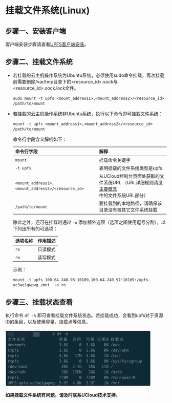 # 挂载文件系统(Linux)

## 步骤一、安装客户端

客户端安装步骤请查看[UPFS客户端安装](/upfs/upfs_guide/client_install.md)。

## 步骤二、挂载文件系统

 - 若挂载的云主机操作系统为Ubuntu系统，必须使用sudo命令挂载，再次挂载前需要删除/var/tmp目录下的<resource_id>.sock与<resource_id>.sock.lock文件。

    ```shell
    sudo mount -t upfs <mount_address1>,<mount_address2>/<resource_id>  /path/to/mount 
    ```

 - 若挂载的云主机操作系统非Ubuntu系统，执行以下命令即可挂载文件系统： 

    ```shell
    mount -t upfs <mount_address1>,<mount_address2>/<resource_id>  /path/to/mount 
    ```
    命令行字段含义解析如下：
    
    | 命令行字段 | 解释                       |
    |--------------|--------------------------|
    | ```mount```             | 挂载命令关键字                  |
    | ```-t upfs```             | 表明挂载的文件系统类型是upfs         |
    | ```<mount_address1>,<mount_address2>/<resource_id>``` | 从UCloud控制台页面处获取的文件系统URL （URL详细规则请见[主要概念](/upfs/upfs_manual_instruction/concept)中的文件系统URL部分） |
    | ```/path/to/mount```           | 要挂载到的本地路径，请确保该目录没有被其它文件系统挂载        |



    除此之外，还可在挂载时通过 ```-o``` 添加额外选项（选项之间使用逗号分割），以下列出所有的可选项：
    
    | 选项名称            | 作用描述                                |
    |-----------------|-------------------------------------|
    | ```ro```              | 只读模式                                |
    | ```rw```              | 读写模式      |

    示例：
    
    ```shell
    mount -t upfs 100.64.240.95:10109,100.64.240.97:10109:/upfs-yc3ae1gwpwg /mnt  -o ro
    ```

## 步骤三、挂载状态查看

执行命令 ```df -h``` 即可查看挂载文件系统状态。若挂载成功，会看到upfs对于资源ID的条目，以及使用容量，挂载点等信息。

![](/images/upfs_guide/linux_mount1.png)




**如果挂载文件系统有问题，请及时联系UCloud技术支持。**
    